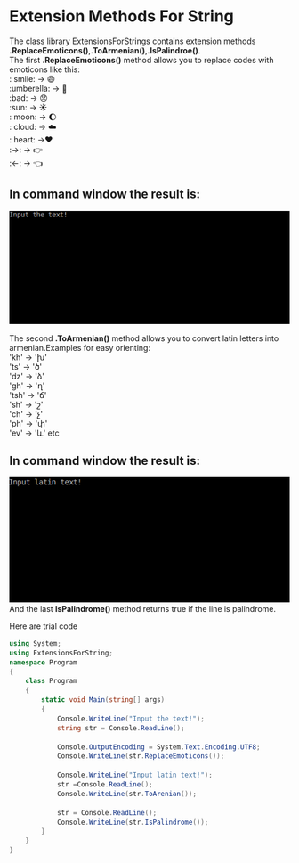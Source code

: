 # Extension Methods For String
The class library ExtensionsForStrings contains extension methods **.ReplaceEmoticons()**,**.ToArmenian()**,**.IsPalindroe()**.</br>
The first **.ReplaceEmoticons()** method allows you to replace codes with emoticons like this: </br>
: smile: -> :smile: </br>
:umberella: -> :closed_umbrella: </br>
:bad: -> :disappointed: </br>
:sun: -> :sunny: </br>
: moon: -> :moon: </br>
: cloud: -> :cloud:</br>
: heart: ->:heart:</br>
:->: -> :point_right:</br>
:<-: -> :point_left: </br>

## In command window the result is:
![result](https://github.com/marysahakyan/ExtensionsForString/blob/master/mygif.gif)

The second **.ToArmenian()** method allows you to convert latin letters into armenian.Examples for easy orienting:</br>
'kh' -> 'խ' </br>
'ts' -> 'ծ' </br>
'dz' -> 'ձ' </br>
'gh' -> 'ղ' </br>
'tsh' -> 'ճ' </br>
'sh' -> 'շ' </br>
'ch' -> 'չ' </br>
'ph' -> 'փ' </br>
'ev' -> 'և' etc</br> 
## In command window the result is:
![result](https://github.com/marysahakyan/ExtensionsForString/blob/master/toarm.gif)</br>
And the last **IsPalindrome()** method returns true if the line is palindrome.</br>

Here are trial code
```cs
using System;
using ExtensionsForString;
namespace Program
{
    class Program
    {
        static void Main(string[] args)
        {      
            Console.WriteLine("Input the text!");
            string str = Console.ReadLine();

            Console.OutputEncoding = System.Text.Encoding.UTF8;
            Console.WriteLine(str.ReplaceEmoticons());

            Console.WriteLine("Input latin text!");
            str =Console.ReadLine();
            Console.WriteLine(str.ToArenian());

            str = Console.ReadLine();
            Console.WriteLine(str.IsPalindrome());
        }
    }
}
```
